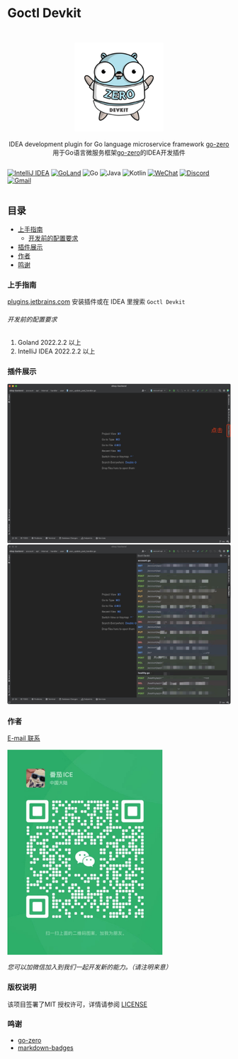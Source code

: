 # Goctl Devkit

<!-- PROJECT LOGO -->
<br />

<p align="center">
  <a href="https://github.com/shaojintian/Best_README_template/">
    <img src="doc/goctl-devkit-logo.png" alt="Logo" width="200" height="200">
  </a>
  <br />
<br />
  IDEA development plugin for Go language microservice framework <a href="https://github.com/zeromicro/go-zero#advantages-of-go-zero">go-zero</a><br />
  用于Go语言微服务框架<a href="https://github.com/zeromicro/go-zero#advantages-of-go-zero">go-zero</a>的IDEA开发插件 

</p>

<div style="display: flex; align-items: center; justify-content: center;">

[![IntelliJ IDEA](https://img.shields.io/badge/IntelliJIDEA-000000.svg?style=for-the-badge&logo=intellij-idea&logoColor=white)](https://plugins.jetbrains.com/plugin/22787-goctl-devkit)
[![GoLand](https://img.shields.io/badge/GoLand-0f0f0f?&style=for-the-badge&logo=goland&logoColor=white)](https://plugins.jetbrains.com/plugin/22787-goctl-devkit)
![Go](https://img.shields.io/badge/go-%2300ADD8.svg?style=for-the-badge&logo=go&logoColor=white)
![Java](https://img.shields.io/badge/java-%23ED8B00.svg?style=for-the-badge&logo=openjdk&logoColor=white)
![Kotlin](https://img.shields.io/badge/kotlin-%237F52FF.svg?style=for-the-badge&logo=kotlin&logoColor=white)
[![WeChat](https://img.shields.io/badge/WeChat-07C160?style=for-the-badge&logo=wechat&logoColor=white)](#作者)
[![Discord](https://img.shields.io/badge/Discord-%235865F2.svg?style=for-the-badge&logo=discord&logoColor=white)]()
[![Gmail](https://img.shields.io/badge/Gmail-D14836?style=for-the-badge&logo=gmail&logoColor=white)](luoyw1106703846@gmail.com)

</div>

## 目录

- [上手指南](#上手指南)
    - [开发前的配置要求](#开发前的配置要求)
- [插件展示](#插件展示)
- [作者](#作者)
- [鸣谢](#鸣谢)

### 上手指南

<a href="https://plugins.jetbrains.com/plugin/22787-goctl-devkit" >plugins.jetbrains.com</a> 安装插件或在 IDEA
里搜索 `Goctl Devkit`

###### 开发前的配置要求

1. Goland 2022.2.2 以上
2. IntelliJ IDEA 2022.2.2 以上

### 插件展示

![p1.jpg](doc%2Fp1.jpg)
![p2.jpg](doc%2Fp2.jpg)

### 作者

<a href="mailto:luoyw1106703846@gmail.com">E-mail 联系</a>
<br />
<br />
<img src="doc/qrcode.jpg" width="350"/>

*您可以加微信加入到我们一起开发新的能力。（请注明来意）*

### 版权说明

该项目签署了MIT
授权许可，详情请参阅 [LICENSE](LICENSE)

### 鸣谢

- [go-zero](https://www.webpagefx.com/tools/emoji-cheat-sheet)
- [markdown-badges](https://ileriayo.github.io/markdown-badges/)